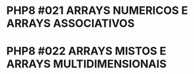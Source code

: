 # PHP8 #021 ARRAYS NUMERICOS E ARRAYS ASSOCIATIVOS
# PHP8 #022 ARRAYS MISTOS E ARRAYS MULTIDIMENSIONAIS